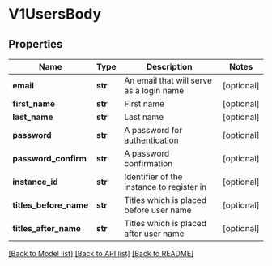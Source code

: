 # V1UsersBody

## Properties
Name | Type | Description | Notes
------------ | ------------- | ------------- | -------------
**email** | **str** | An email that will serve as a login name | [optional] 
**first_name** | **str** | First name | [optional] 
**last_name** | **str** | Last name | [optional] 
**password** | **str** | A password for authentication | [optional] 
**password_confirm** | **str** | A password confirmation | [optional] 
**instance_id** | **str** | Identifier of the instance to register in | [optional] 
**titles_before_name** | **str** | Titles which is placed before user name | [optional] 
**titles_after_name** | **str** | Titles which is placed after user name | [optional] 

[[Back to Model list]](../README.md#documentation-for-models) [[Back to API list]](../README.md#documentation-for-api-endpoints) [[Back to README]](../README.md)


